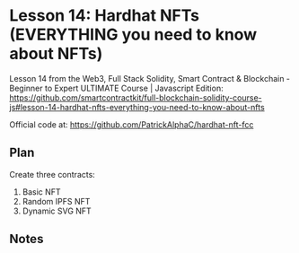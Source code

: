 # Lesson 14: Hardhat NFTs (EVERYTHING you need to know about NFTs)

Lesson 14 from the Web3, Full Stack Solidity, Smart Contract & Blockchain - Beginner to Expert ULTIMATE
Course | Javascript Edition:
https://github.com/smartcontractkit/full-blockchain-solidity-course-js#lesson-14-hardhat-nfts-everything-you-need-to-know-about-nfts

Official code at:
https://github.com/PatrickAlphaC/hardhat-nft-fcc

## Plan

Create three contracts:

1. Basic NFT
2. Random IPFS NFT
3. Dynamic SVG NFT

## Notes

